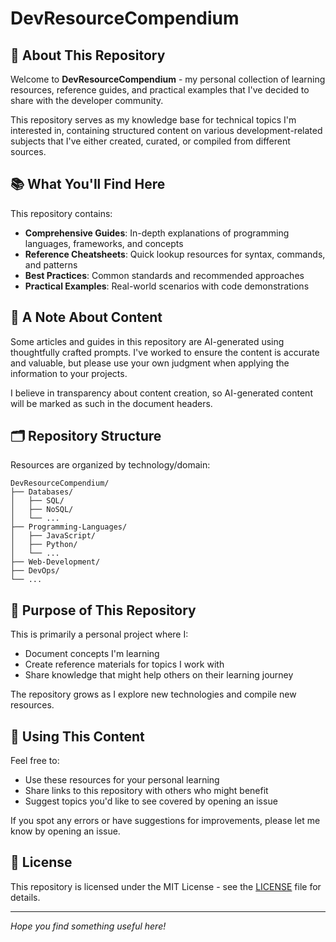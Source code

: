 # DevResourceCompendium

## 🌟 About This Repository

Welcome to **DevResourceCompendium** - my personal collection of learning resources, reference guides, and practical examples that I've decided to share with the developer community.

This repository serves as my knowledge base for technical topics I'm interested in, containing structured content on various development-related subjects that I've either created, curated, or compiled from different sources.

## 📚 What You'll Find Here

This repository contains:

- **Comprehensive Guides**: In-depth explanations of programming languages, frameworks, and concepts
- **Reference Cheatsheets**: Quick lookup resources for syntax, commands, and patterns
- **Best Practices**: Common standards and recommended approaches
- **Practical Examples**: Real-world scenarios with code demonstrations

## 🤖 A Note About Content

Some articles and guides in this repository are AI-generated using thoughtfully crafted prompts. I've worked to ensure the content is accurate and valuable, but please use your own judgment when applying the information to your projects.

I believe in transparency about content creation, so AI-generated content will be marked as such in the document headers.

## 🗂️ Repository Structure

Resources are organized by technology/domain:

```
DevResourceCompendium/
├── Databases/
│   ├── SQL/
│   ├── NoSQL/
│   └── ...
├── Programming-Languages/
│   ├── JavaScript/
│   ├── Python/
│   └── ...
├── Web-Development/
├── DevOps/
└── ...
```

## 🎯 Purpose of This Repository

This is primarily a personal project where I:
- Document concepts I'm learning
- Create reference materials for topics I work with
- Share knowledge that might help others on their learning journey

The repository grows as I explore new technologies and compile new resources.

## 🤝 Using This Content

Feel free to:
- Use these resources for your personal learning
- Share links to this repository with others who might benefit
- Suggest topics you'd like to see covered by opening an issue

If you spot any errors or have suggestions for improvements, please let me know by opening an issue.

## 📜 License

This repository is licensed under the MIT License - see the [LICENSE](LICENSE) file for details.

---

*Hope you find something useful here!*
